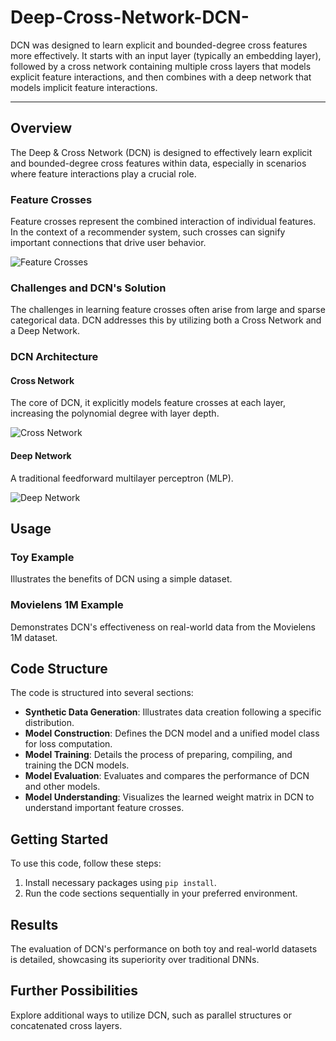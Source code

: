 # Deep-Cross-Network-DCN-
DCN was designed to learn explicit and bounded-degree cross features more effectively. It starts with an input layer (typically an embedding layer), followed by a cross network containing multiple cross layers that models explicit feature interactions, and then combines with a deep network that models implicit feature interactions.

---
 
## Overview
 
The Deep & Cross Network (DCN) is designed to effectively learn explicit and bounded-degree cross features within data, especially in scenarios where feature interactions play a crucial role.
 
### Feature Crosses
 
Feature crosses represent the combined interaction of individual features. In the context of a recommender system, such crosses can signify important connections that drive user behavior.
 
![Feature Crosses](http://drive.google.com/uc?export=view&id=1e8pYZHM1ZSwqBLYVkKDoGg0_2t2UPc2y)
 
### Challenges and DCN's Solution
 
The challenges in learning feature crosses often arise from large and sparse categorical data. DCN addresses this by utilizing both a Cross Network and a Deep Network.
 
### DCN Architecture
 
#### Cross Network
The core of DCN, it explicitly models feature crosses at each layer, increasing the polynomial degree with layer depth.
 
![Cross Network](http://drive.google.com/uc?export=view&id=1QvIDptMxixFNp6P4bBqMN4AYAhAIAYQZ)
 
#### Deep Network
A traditional feedforward multilayer perceptron (MLP).
 
![Deep Network](http://drive.google.com/uc?export=view&id=1WtDUCV6b-eetUnWVCAmcPh8mJFut5EUd)
 
## Usage
 
### Toy Example
 
Illustrates the benefits of DCN using a simple dataset.
 
### Movielens 1M Example
 
Demonstrates DCN's effectiveness on real-world data from the Movielens 1M dataset.
 
## Code Structure
 
The code is structured into several sections:
 
- **Synthetic Data Generation**: Illustrates data creation following a specific distribution.
- **Model Construction**: Defines the DCN model and a unified model class for loss computation.
- **Model Training**: Details the process of preparing, compiling, and training the DCN models.
- **Model Evaluation**: Evaluates and compares the performance of DCN and other models.
- **Model Understanding**: Visualizes the learned weight matrix in DCN to understand important feature crosses.
 
## Getting Started
 
To use this code, follow these steps:
 
1. Install necessary packages using `pip install`.
2. Run the code sections sequentially in your preferred environment.
 
## Results
 
The evaluation of DCN's performance on both toy and real-world datasets is detailed, showcasing its superiority over traditional DNNs.
 
## Further Possibilities
 
Explore additional ways to utilize DCN, such as parallel structures or concatenated cross layers.

